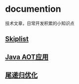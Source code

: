 # documention
技术文章，日常开发积累的小知识点

## [Skiplist](Skiplist算法以及在redis中的应用.md)
## [Java AOT应用](<Java AOT应用.md>)
## [尾递归优化](尾递归优化.md)